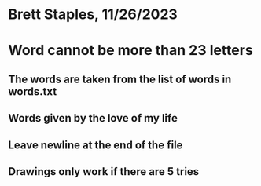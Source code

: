 # Brett Staples, 11/26/2023

# Word cannot be more than 23 letters

## The words are taken from the list of words in words.txt

## Words given by the love of my life

## Leave newline at the end of the file

## Drawings only work if there are 5 tries
